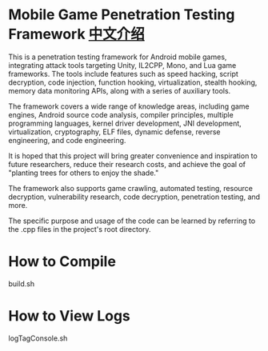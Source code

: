 # Mobile Game Penetration Testing Framework  [中文介绍](README-CN.md)

This is a penetration testing framework for Android mobile games, integrating attack tools targeting Unity, IL2CPP, Mono, and Lua game frameworks. The tools include features such as speed hacking, script decryption, code injection, function hooking, virtualization, stealth hooking, memory data monitoring APIs, along with a series of auxiliary tools.

The framework covers a wide range of knowledge areas, including game engines, Android source code analysis, compiler principles, multiple programming languages, kernel driver development, JNI development, virtualization, cryptography, ELF files, dynamic defense, reverse engineering, and code engineering.

It is hoped that this project will bring greater convenience and inspiration to future researchers, reduce their research costs, and achieve the goal of "planting trees for others to enjoy the shade."

The framework also supports game crawling, automated testing, resource decryption, vulnerability research, code decryption, penetration testing, and more.

The specific purpose and usage of the code can be learned by referring to the .cpp files in the project's root directory.

# How to Compile

build.sh

# How to View Logs

logTagConsole.sh
